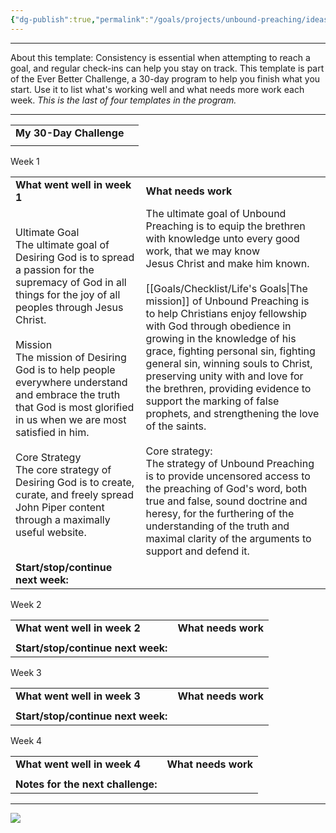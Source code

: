 ```yaml
---
{"dg-publish":true,"permalink":"/goals/projects/unbound-preaching/ideas/goal-tracking-template-for-regular-check-ins/","tags":["website"],"created":"Jul 11, 2020, 7:07 AM","updated":"Jul 11, 2020, 7:07 AM"}
---
```



* * *

About this template:
Consistency is essential when attempting to reach a goal, and regular check-ins can help you stay on track. This template is part of the Ever Better Challenge, a 30-day program to help you finish what you start. Use it to list what's working well and what needs more work each week. _This is the last of four templates in the program._ 

* * *
|                         |     |
| ----------------------- | --- |
| **My 30-Day Challenge** |     |
|                         |     |

Week 1

|     |     |
| --- | --- |
| **What went well in week 1** | **What needs work** |
| Ultimate Goal<br>The ultimate goal of Desiring God is to spread a passion for the supremacy of God in all things for the joy of all peoples through Jesus Christ.<br><br>Mission<br>The mission of Desiring God is to help people everywhere understand and embrace the truth that God is most glorified in us when we are most satisfied in him.<br><br>Core Strategy<br>The core strategy of Desiring God is to create, curate, and freely spread John Piper content through a maximally useful website. | The ultimate goal of Unbound Preaching is to equip the brethren with knowledge unto every good work, that we may know Jesus Christ and make him known.<br><br>[[Goals/Checklist/Life's Goals\|The mission]] of Unbound Preaching is to help Christians enjoy fellowship with God through obedience in growing in the knowledge of his grace, fighting personal sin, fighting general sin, winning souls to Christ, preserving unity with and love for the brethren, providing evidence to support the marking of false prophets, and strengthening the love of the saints.<br><br>Core strategy:<br>The strategy of Unbound Preaching is to provide uncensored access to the preaching of God's word, both true and false, sound doctrine and heresy, for the furthering of the understanding of the truth and maximal clarity of the arguments to support and defend it. |
| **Start/stop/continue next week:** |     |

Week 2

|     |     |
| --- | --- |
| **What went well in week 2** | **What needs work** |
|     |     |
| **Start/stop/continue next week:** |     |

Week 3

|     |     |
| --- | --- |
| **What went well in week 3** | **What needs work** |
|     |     |
| **Start/stop/continue next week:** |     |

Week 4

|     |     |
| --- | --- |
| **What went well in week 4** | **What needs work** |
|     |     |
| **Notes for the next challenge:** |     |

* * *

![](https://i.imgur.com/Hp9SHB3.png)


